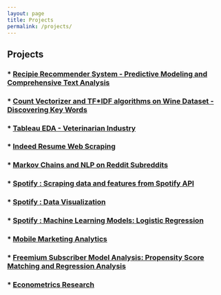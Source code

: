 ```yaml
---
layout: page
title: Projects
permalink: /projects/
---
```


## Projects

### * [Recipie Recommender System - Predictive Modeling and Comprehensive Text Analysis](/projects/recommender_system.html)
### * [Count Vectorizer and TF*IDF algorithms on Wine Dataset - Discovering Key Words](/projects/wine_reviews_text_analysis.html)
### * [Tableau EDA - Veterinarian Industry](/projects/Vets_Report_Tableau.pdf)
### * [Indeed Resume Web Scraping](/projects/indeed_resume_scrape.html)
### * [Markov Chains and NLP on Reddit Subreddits](/projects/reddit_markov_chain.html)
### * [Spotify : Scraping data and features from Spotify API](/projects/spotify-scrape.html)
### * [Spotify : Data Visualization](/projects/spotify_datavis.html)
### * [Spotify : Machine Learning Models: Logistic Regression](/projects/spotify_models.html)
### * [Mobile Marketing Analytics](/projects/Mobile_Analytics.html)
### * [Freemium Subscriber Model Analysis: Propensity Score Matching and Regression Analysis](/projects/prop_score.html)
### * [Econometrics Research](https://github.com/alicjawil/Econometrics-Research/blob/master/Alcohol%20Allowance%20and%20Accident%20Rates.pdf)





